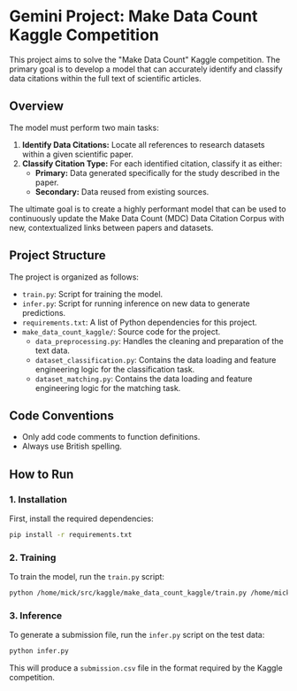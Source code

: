 # Gemini Project: Make Data Count Kaggle Competition

This project aims to solve the "Make Data Count" Kaggle competition. The primary goal is to develop a model that can accurately identify and classify data citations within the full text of scientific articles.

## Overview

The model must perform two main tasks:
1.  **Identify Data Citations:** Locate all references to research datasets within a given scientific paper.
2.  **Classify Citation Type:** For each identified citation, classify it as either:
    *   **Primary:** Data generated specifically for the study described in the paper.
    *   **Secondary:** Data reused from existing sources.

The ultimate goal is to create a highly performant model that can be used to continuously update the Make Data Count (MDC) Data Citation Corpus with new, contextualized links between papers and datasets.

## Project Structure

The project is organized as follows:

-   `train.py`: Script for training the model.
-   `infer.py`: Script for running inference on new data to generate predictions.
-   `requirements.txt`: A list of Python dependencies for this project.
-   `make_data_count_kaggle/`: Source code for the project.
    -   `data_preprocessing.py`: Handles the cleaning and preparation of the text data.
    -   `dataset_classification.py`: Contains the data loading and feature engineering logic for the classification task.
    -   `dataset_matching.py`: Contains the data loading and feature engineering logic for the matching task.

## Code Conventions

- Only add code comments to function definitions.
- Always use British spelling.

## How to Run

### 1. Installation

First, install the required dependencies:

```bash
pip install -r requirements.txt
```

### 2. Training

To train the model, run the `train.py` script:

```bash
python /home/mick/src/kaggle/make_data_count_kaggle/train.py /home/mick//data/make-data-count/data/provided /home/mick/tmp/make-data-count
```

### 3. Inference

To generate a submission file, run the `infer.py` script on the test data:

```bash
python infer.py
```

This will produce a `submission.csv` file in the format required by the Kaggle competition.